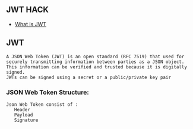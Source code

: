 ## JWT HACK

* [What is JWT](#JWT)



## JWT

```
A JSON Web Token (JWT) is an open standard (RFC 7519) that used for securely transmitting information between parties as a JSON object. 
This information can be verified and trusted because it is digitally signed.
JWTs can be signed using a secret or a public/private key pair

````
### JSON Web Token Structure:

```
Json Web Token consist of :
   Header
   Payload
   Signature
```
